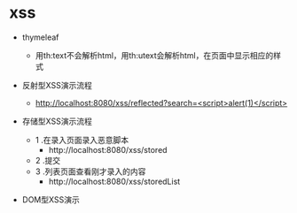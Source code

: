 # xss

+ thymeleaf
  + 用th:text不会解析html，用th:utext会解析html，在页面中显示相应的样式


+ 反射型XSS演示流程
  - [http://localhost:8080/xss/reflected?search=<script\>alert(1)\</script>](http://localhost:8080/xss/reflected?search=%3cscript%3ealert(1)%3c%2fscript%3e)


+ 存储型XSS演示流程
  + 1 .在录入页面录入恶意脚本
    + http://localhost:8080/xss/stored
  + 2 .提交
  + 3 .列表页面查看刚才录入的内容
    + http://localhost:8080/xss/storedList

+ DOM型XSS演示